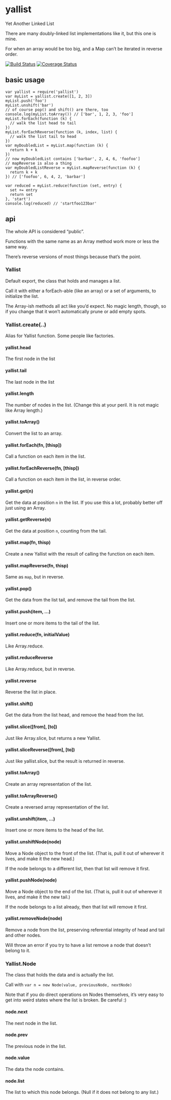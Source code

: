 yallist
=======

Yet Another Linked List

There are many doubly-linked list implementations like it, but this one is mine.

For when an array would be too big, and a Map can’t be iterated in reverse order.

[![Build Status](https://travis-ci.org/isaacs/yallist.svg?branch=master)](https://travis-ci.org/isaacs/yallist) [![Coverage Status](https://coveralls.io/repos/isaacs/yallist/badge.svg?service=github)](https://coveralls.io/github/isaacs/yallist)

basic usage
-----------

    var yallist = require('yallist')
    var myList = yallist.create([1, 2, 3])
    myList.push('foo')
    myList.unshift('bar')
    // of course pop() and shift() are there, too
    console.log(myList.toArray()) // ['bar', 1, 2, 3, 'foo']
    myList.forEach(function (k) {
      // walk the list head to tail
    })
    myList.forEachReverse(function (k, index, list) {
      // walk the list tail to head
    })
    var myDoubledList = myList.map(function (k) {
      return k + k
    })
    // now myDoubledList contains ['barbar', 2, 4, 6, 'foofoo']
    // mapReverse is also a thing
    var myDoubledListReverse = myList.mapReverse(function (k) {
      return k + k
    }) // ['foofoo', 6, 4, 2, 'barbar']

    var reduced = myList.reduce(function (set, entry) {
      set += entry
      return set
    }, 'start')
    console.log(reduced) // 'startfoo123bar'

api
---

The whole API is considered “public”.

Functions with the same name as an Array method work more or less the same way.

There’s reverse versions of most things because that’s the point.

### Yallist

Default export, the class that holds and manages a list.

Call it with either a forEach-able (like an array) or a set of arguments, to initialize the list.

The Array-ish methods all act like you’d expect. No magic length, though, so if you change that it won’t automatically prune or add empty spots.

### Yallist.create(..)

Alias for Yallist function. Some people like factories.

#### yallist.head

The first node in the list

#### yallist.tail

The last node in the list

#### yallist.length

The number of nodes in the list. (Change this at your peril. It is not magic like Array length.)

#### yallist.toArray()

Convert the list to an array.

#### yallist.forEach(fn, \[thisp\])

Call a function on each item in the list.

#### yallist.forEachReverse(fn, \[thisp\])

Call a function on each item in the list, in reverse order.

#### yallist.get(n)

Get the data at position `n` in the list. If you use this a lot, probably better off just using an Array.

#### yallist.getReverse(n)

Get the data at position `n`, counting from the tail.

#### yallist.map(fn, thisp)

Create a new Yallist with the result of calling the function on each item.

#### yallist.mapReverse(fn, thisp)

Same as `map`, but in reverse.

#### yallist.pop()

Get the data from the list tail, and remove the tail from the list.

#### yallist.push(item, …)

Insert one or more items to the tail of the list.

#### yallist.reduce(fn, initialValue)

Like Array.reduce.

#### yallist.reduceReverse

Like Array.reduce, but in reverse.

#### yallist.reverse

Reverse the list in place.

#### yallist.shift()

Get the data from the list head, and remove the head from the list.

#### yallist.slice(\[from\], \[to\])

Just like Array.slice, but returns a new Yallist.

#### yallist.sliceReverse(\[from\], \[to\])

Just like yallist.slice, but the result is returned in reverse.

#### yallist.toArray()

Create an array representation of the list.

#### yallist.toArrayReverse()

Create a reversed array representation of the list.

#### yallist.unshift(item, …)

Insert one or more items to the head of the list.

#### yallist.unshiftNode(node)

Move a Node object to the front of the list. (That is, pull it out of wherever it lives, and make it the new head.)

If the node belongs to a different list, then that list will remove it first.

#### yallist.pushNode(node)

Move a Node object to the end of the list. (That is, pull it out of wherever it lives, and make it the new tail.)

If the node belongs to a list already, then that list will remove it first.

#### yallist.removeNode(node)

Remove a node from the list, preserving referential integrity of head and tail and other nodes.

Will throw an error if you try to have a list remove a node that doesn’t belong to it.

### Yallist.Node

The class that holds the data and is actually the list.

Call with `var n = new Node(value, previousNode, nextNode)`

Note that if you do direct operations on Nodes themselves, it’s very easy to get into weird states where the list is broken. Be careful :)

#### node.next

The next node in the list.

#### node.prev

The previous node in the list.

#### node.value

The data the node contains.

#### node.list

The list to which this node belongs. (Null if it does not belong to any list.)
